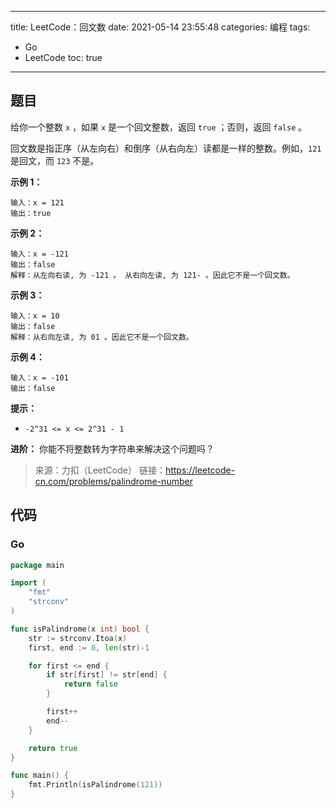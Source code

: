 ----
title: LeetCode：回文数
date: 2021-05-14 23:55:48
categories: 编程
tags: 
- Go
- LeetCode
toc: true
----

## 题目


给你一个整数 `x` ，如果 `x` 是一个回文整数，返回 `true` ；否则，返回 `false` 。

回文数是指正序（从左向右）和倒序（从右向左）读都是一样的整数。例如，`121` 是回文，而 `123` 不是。

**示例 1：**

```
输入：x = 121
输出：true
```

<!-- more -->

**示例 2：**

```
输入：x = -121
输出：false
解释：从左向右读, 为 -121 。 从右向左读, 为 121- 。因此它不是一个回文数。
```

**示例 3：**

```
输入：x = 10
输出：false
解释：从右向左读, 为 01 。因此它不是一个回文数。
```

**示例 4：**

```
输入：x = -101
输出：false
```

**提示：**

- `-2^31 <= x <= 2^31 - 1`

**进阶：** 你能不将整数转为字符串来解决这个问题吗？

> 来源：力扣（LeetCode）
> 链接：https://leetcode-cn.com/problems/palindrome-number

## 代码

### Go

```go
package main

import (
	"fmt"
	"strconv"
)

func isPalindrome(x int) bool {
	str := strconv.Itoa(x)
	first, end := 0, len(str)-1

	for first <= end {
		if str[first] != str[end] {
			return false
		}

		first++
		end--
	}

	return true
}

func main() {
	fmt.Println(isPalindrome(121))
}
```